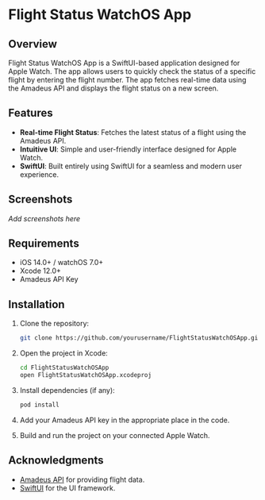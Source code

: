 # Flight Status WatchOS App

## Overview

Flight Status WatchOS App is a SwiftUI-based application designed for Apple Watch. The app allows users to quickly check the status of a specific flight by entering the flight number. The app fetches real-time data using the Amadeus API and displays the flight status on a new screen.

## Features

- **Real-time Flight Status**: Fetches the latest status of a flight using the Amadeus API.
- **Intuitive UI**: Simple and user-friendly interface designed for Apple Watch.
- **SwiftUI**: Built entirely using SwiftUI for a seamless and modern user experience.

## Screenshots

_Add screenshots here_

## Requirements

- iOS 14.0+ / watchOS 7.0+
- Xcode 12.0+
- Amadeus API Key


## Installation

1. Clone the repository:
    ```bash
    git clone https://github.com/yourusername/FlightStatusWatchOSApp.git
    ```
2. Open the project in Xcode:
    ```bash
    cd FlightStatusWatchOSApp
    open FlightStatusWatchOSApp.xcodeproj
    ```
3. Install dependencies (if any):
    ```bash
    pod install
    ```
4. Add your Amadeus API key in the appropriate place in the code.

5. Build and run the project on your connected Apple Watch.

## Acknowledgments

- [Amadeus API](https://developers.amadeus.com/) for providing flight data.
- [SwiftUI](https://developer.apple.com/xcode/swiftui/) for the UI framework.
